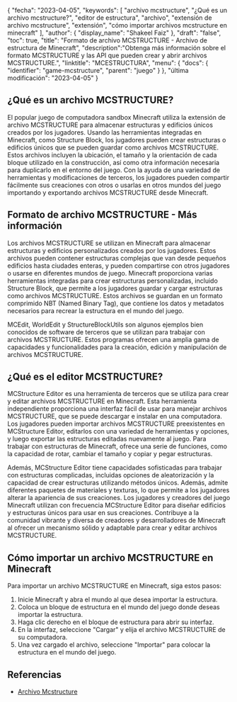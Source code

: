 {
"fecha": "2023-04-05",
  "keywords": [
"archivo mcstructure",
"¿Qué es un archivo mcstructure?",
"editor de estructura",
"archivo",
"extensión de archivo mcstructure",
"extensión",
"cómo importar archivos mcstructure en minecraft"
],
  "author": {
"display_name": "Shakeel Faiz"
},
"draft": "false",
"toc": true,
"title": "Formato de archivo MCSTRUCTURE - Archivo de estructura de Minecraft",
  "description":"Obtenga más información sobre el formato MCSTRUCTURE y las API que pueden crear y abrir archivos MCSTRUCTURE.",
"linktitle": "MCESTRUCTURA",
  "menu": {
    "docs": {
      "identifier": "game-mcstructure",
"parent": "juego"
}
},
"última modificación": "2023-04-05"
}

## ¿Qué es un archivo MCSTRUCTURE?

El popular juego de computadora sandbox Minecraft utiliza la extensión de archivo MCSTRUCTURE para almacenar estructuras y edificios únicos creados por los jugadores. Usando las herramientas integradas en Minecraft, como Structure Block, los jugadores pueden crear estructuras o edificios únicos que se pueden guardar como archivos MCSTRUCTURE. Estos archivos incluyen la ubicación, el tamaño y la orientación de cada bloque utilizado en la construcción, así como otra información necesaria para duplicarlo en el entorno del juego. Con la ayuda de una variedad de herramientas y modificaciones de terceros, los jugadores pueden compartir fácilmente sus creaciones con otros o usarlas en otros mundos del juego importando y exportando archivos MCSTRUCTURE desde Minecraft.

## Formato de archivo MCSTRUCTURE - Más información

Los archivos MCSTRUCTURE se utilizan en Minecraft para almacenar estructuras y edificios personalizados creados por los jugadores. Estos archivos pueden contener estructuras complejas que van desde pequeños edificios hasta ciudades enteras, y pueden compartirse con otros jugadores o usarse en diferentes mundos de juego. Minecraft proporciona varias herramientas integradas para crear estructuras personalizadas, incluido Structure Block, que permite a los jugadores guardar y cargar estructuras como archivos MCSTRUCTURE. Estos archivos se guardan en un formato comprimido NBT (Named Binary Tag), que contiene los datos y metadatos necesarios para recrear la estructura en el mundo del juego.

MCEdit, WorldEdit y StructureBlockUtils son algunos ejemplos bien conocidos de software de terceros que se utilizan para trabajar con archivos MCSTRUCTURE. Estos programas ofrecen una amplia gama de capacidades y funcionalidades para la creación, edición y manipulación de archivos MCSTRUCTURE.

## ¿Qué es el editor MCSTRUCTURE?

MCStructure Editor es una herramienta de terceros que se utiliza para crear y editar archivos MCSTRUCTURE en Minecraft. Esta herramienta independiente proporciona una interfaz fácil de usar para manejar archivos MCSTRUCTURE, que se puede descargar e instalar en una computadora. Los jugadores pueden importar archivos MCSTRUCTURE preexistentes en MCStructure Editor, editarlos con una variedad de herramientas y opciones, y luego exportar las estructuras editadas nuevamente al juego. Para trabajar con estructuras de Minecraft, ofrece una serie de funciones, como la capacidad de rotar, cambiar el tamaño y copiar y pegar estructuras.

Además, MCStructure Editor tiene capacidades sofisticadas para trabajar con estructuras complicadas, incluidas opciones de aleatorización y la capacidad de crear estructuras utilizando métodos únicos. Además, admite diferentes paquetes de materiales y texturas, lo que permite a los jugadores alterar la apariencia de sus creaciones. Los jugadores y creadores del juego Minecraft utilizan con frecuencia MCStructure Editor para diseñar edificios y estructuras únicos para usar en sus creaciones. Contribuye a la comunidad vibrante y diversa de creadores y desarrolladores de Minecraft al ofrecer un mecanismo sólido y adaptable para crear y editar archivos MCSTRUCTURE.

## Cómo importar un archivo MCSTRUCTURE en Minecraft

Para importar un archivo MCSTRUCTURE en Minecraft, siga estos pasos:

1. Inicie Minecraft y abra el mundo al que desea importar la estructura.
2. Coloca un bloque de estructura en el mundo del juego donde deseas importar la estructura.
3. Haga clic derecho en el bloque de estructura para abrir su interfaz.
4. En la interfaz, seleccione "Cargar" y elija el archivo MCSTRUCTURE de su computadora.
5. Una vez cargado el archivo, seleccione "Importar" para colocar la estructura en el mundo del juego.

## Referencias
* [Archivo Mcstructure](https://wiki.bedrock.dev/nbt/mcstructure.html)

